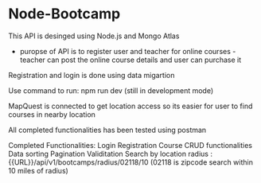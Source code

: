 # Node-Bootcamp

This API is desinged using Node.js and Mongo Atlas
- puropse of API is to register user and teacher for online courses 
-teacher can post the online course details and user can purchase it 

Registration and login is done using data migartion 

Use command to run: npm run dev (still in development mode)

MapQuest is connected to get location access so its easier for user to find courses in nearby location

All completed functionalities has been tested using postman

Completed Functionalities:
Login
Registration 
Course CRUD functionalities 
Data sorting
Pagination
Validitation 
Search by location radius : {{URL}}/api/v1/bootcamps/radius/02118/10 (02118 is zipcode search within 10 miles of radius)
